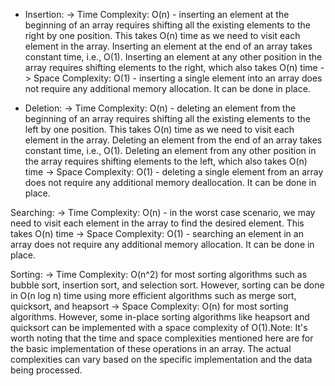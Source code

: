 * Insertion:
    -> Time Complexity: O(n) - inserting an element at the beginning of an array requires shifting all the existing elements to the right by one position. This takes O(n) time as we need to visit each element in the array. Inserting an element at the end of an array takes constant time, i.e., O(1). Inserting an element at any other position in the array requires shifting elements to the right, which also takes O(n) time
    -> Space Complexity: O(1) - inserting a single element into an array does not require any additional memory allocation. It can be done in place.

* Deletion: 
    -> Time Complexity: O(n) - deleting an element from the beginning of an array requires shifting all the existing elements to the left by one position. This takes O(n) time as we need to visit each element in the array. Deleting an element from the end of an array takes constant time, i.e., O(1). Deleting an element from any other position in the array requires shifting elements to the left, which also takes O(n) time
    -> Space Complexity: O(1) - deleting a single element from an array does not require any additional memory deallocation. It can be done in place.

Searching:
    -> Time Complexity: O(n) - in the worst case scenario, we may need to visit each element in the array to find the desired element. This takes O(n) time
    -> Space Complexity: O(1) - searching an element in an array does not require any additional memory allocation. It can be done in place.

Sorting:
    -> Time Complexity: O(n^2) for most sorting algorithms such as bubble sort, insertion sort, and selection sort. However, sorting can be done in O(n log n) time using more efficient algorithms such as merge sort, quicksort, and heapsort
    -> Space Complexity: O(n) for most sorting algorithms. However, some in-place sorting algorithms like heapsort and quicksort can be implemented with a space complexity of O(1).Note: It's worth noting that the time and space complexities mentioned here are for the basic implementation of these operations in an array. The actual complexities can vary based on the specific implementation and the data being processed.

